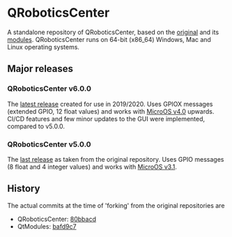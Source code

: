 # QRoboticsCenter

A standalone repository of QRoboticsCenter, based on the [original](https://github.com/maartenverbandt/QRoboticsCenter/) and its [modules](https://github.com/maartenverbandt/QtModules). QRoboticsCenter runs on 64-bit (x86_64) Windows, Mac and Linux operating systems.

## Major releases
### QRoboticsCenter v6.0.0
The [latest release](https://github.com/meco-group/QRoboticsCenter/releases/tag/v6.0.0) created for use in 2019/2020. Uses GPIOX messages (extended GPIO, 12 float values) and works with [MicroOS v4.0](https://github.com/meco-group/MicroOS/releases/tag/v4.0) upwards. CI/CD features and few minor updates to the GUI were implemented, compared to v5.0.0.

### QRoboticsCenter v5.0.0
The [last release](https://github.com/meco-group/QRoboticsCenter/releases/tag/v5.0.0) as taken from the original repository. Uses GPIO messages (8 float and 4 integer values) and works with [MicroOS v3.1](https://github.com/meco-group/MicroOS/releases/tag/v3.1).


## History
The actual commits at the time of 'forking' from the original repositories are
- QRoboticsCenter: [80bbacd](https://github.com/maartenverbandt/QRoboticsCenter/commit/80bbacd79477f3d90083a927b5db3c87132e3a99)
- QtModules: [bafd9c7](https://github.com/maartenverbandt/QtModules/commit/bafd9c7334de393182f9e2db3962c917e1754c51)

